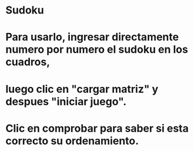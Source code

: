# Sudoku
# Para usarlo, ingresar directamente numero por numero el sudoku en los cuadros,
# luego clic en "cargar matriz" y despues "iniciar juego".
# Clic en comprobar para saber si esta correcto su ordenamiento.
